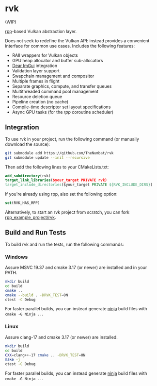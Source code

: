 # rvk

(WIP)

[rpp](https://github.com/TheNumbat/rpp)-based Vulkan abstraction layer.

Does not seek to redefine the Vulkan API: instead provides a convenient interface for common use cases.
Includes the following features:

- RAII wrappers for Vulkan objects
- GPU heap allocator and buffer sub-allocators
- [Dear ImGui](https://github.com/ocornut/imgui) integration
- Validation layer support
- Swapchain management and compositor
- Multiple frames in flight
- Separate graphics, compute, and transfer queues
- Multithreaded command pool management
- Resource deletion queue
- Pipeline creation (no cache)
- Compile-time descriptor set layout specifications
- Async GPU tasks (for the _rpp_ coroutine scheduler)

## Integration

To use rvk in your project, run the following command (or manually download the source):

```bash
git submodule add https://github.com/TheNumbat/rvk
git submodule update --init --recursive
```

Then add the following lines to your CMakeLists.txt:

```cmake
add_subdirectory(rvk)
target_link_libraries($your_target PRIVATE rvk)
target_include_directories($your_target PRIVATE ${RVK_INCLUDE_DIRS})
```

If you're already using rpp, also set the following option:

```cmake
set(RVK_HAS_RPP)
```

Alternatively, to start an rvk project from scratch, you can fork [rpp_example_project/rvk](https://github.com/TheNumbat/rpp_example_project/tree/rvk).

## Build and Run Tests

To build rvk and run the tests, run the following commands:

### Windows

Assure MSVC 19.37 and cmake 3.17 (or newer) are installed and in your PATH.

```bash
mkdir build
cd build
cmake ..
cmake --build . -DRVK_TEST=ON
ctest -C Debug
```

For faster parallel builds, you can instead generate [ninja](https://ninja-build.org/) build files with `cmake -G Ninja ..`.

### Linux

Assure clang-17 and cmake 3.17 (or newer) are installed.

```bash
mkdir build
cd build
CXX=clang++-17 cmake .. -DRVK_TEST=ON
make -j
ctest -C Debug
```

For faster parallel builds, you can instead generate [ninja](https://ninja-build.org/) build files with `cmake -G Ninja ..`.
